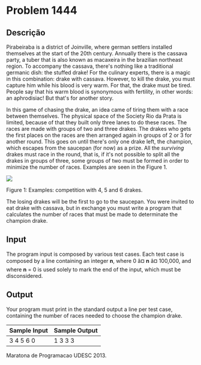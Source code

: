 # Problem 1444

Descrição
----------

Pirabeiraba is a district of Joinville, where german settlers installed themselves at the start of the 20th century. Annually there is the cassava party, a tuber that is also known as macaxeira in the brazilian northeast region. To accompany the cassava, there's nothing like a traditional germanic dish: the stuffed drake! For the culinary experts, there is a magic in this combination: drake with cassava. However, to kill the drake, you must capture him while his blood is very warm. For that, the drake must be tired. People say that his warm blood is synonymous with fertility, in other words: an aphrodisiac! But that's for another story.

In this game of chasing the drake, an idea came of tiring them with a race between themselves. The physical space of the Society Rio da Prata is limited, because of that they built only three lanes to do these races. The races are made with groups of two and three drakes. The drakes who gets the first places on the races are then arranged again in groups of 2 or 3 for another round. This goes on until there's only one drake left, the champion, which escapes from the saucepan (for now) as a prize. All the *surviving* drakes must race in the round, that is, if it's not possible to split all the drakes in groups of three, some groups of two must be formed in order to minimize the number of races. Examples are seen in the Figure 1.

![](https://resources.beecrowd.com/gallery/images/novos/Corrida%20dos%20Marrecos.png)

Figure 1: Examples: competition with 4, 5 and 6 drakes.

The losing drakes will be the first to go to the saucepan. You were invited to eat drake with cassava, but in exchange you must write a program that calculates the number of races that must be made to determinate the champion drake.

Input
-----

The program input is composed by various test cases. Each test case is composed by a line containing an integer **n**, where 0 â¤ **n** â¤ 100,000, and where **n** = 0 is used solely to mark the end of the input, which must be disconsidered.

Output
------

Your program must print in the standard output a line per test case, containing the number of races needed to choose the champion drake.


| Sample Input | Sample Output |
| --- | --- |
| 3 4 5 6 0 | 1 3 3 3 |

Maratona de Programacao UDESC 2013.

